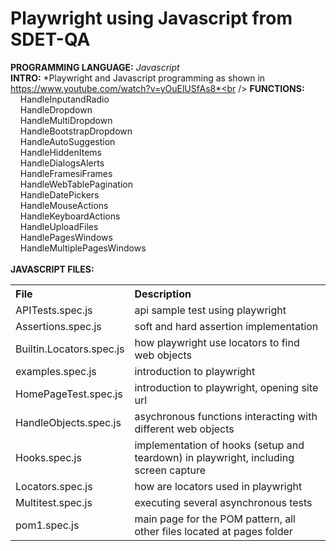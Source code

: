 # Playwright using Javascript from SDET-QA
**PROGRAMMING LANGUAGE:** *Javascript*<br />
**INTRO:** *Playwright and Javascript programming as shown in https://www.youtube.com/watch?v=yOuElUSfAs8*<br /> 
**FUNCTIONS:**<br />
  &nbsp;&nbsp;&nbsp; HandleInputandRadio<br />
  &nbsp;&nbsp;&nbsp; HandleDropdown<br />
  &nbsp;&nbsp;&nbsp; HandleMultiDropdown<br />
  &nbsp;&nbsp;&nbsp; HandleBootstrapDropdown<br />
  &nbsp;&nbsp;&nbsp; HandleAutoSuggestion<br />
  &nbsp;&nbsp;&nbsp; HandleHiddenItems<br />
  &nbsp;&nbsp;&nbsp; HandleDialogsAlerts<br />
  &nbsp;&nbsp;&nbsp; HandleFramesiFrames<br />
  &nbsp;&nbsp;&nbsp; HandleWebTablePagination<br />
  &nbsp;&nbsp;&nbsp; HandleDatePickers<br />
  &nbsp;&nbsp;&nbsp; HandleMouseActions<br />
  &nbsp;&nbsp;&nbsp; HandleKeyboardActions<br />
  &nbsp;&nbsp;&nbsp; HandleUploadFiles<br />
  &nbsp;&nbsp;&nbsp; HandlePagesWindows<br />
  &nbsp;&nbsp;&nbsp; HandleMultiplePagesWindows<br />
<br />
**JAVASCRIPT FILES:**<br />
<table>
  <tr align="left">
    <th>File</th>
    <th>Description</th>
  </tr>
  <tr>
    <td>APITests.spec.js</td>
    <td>api sample test using playwright</td>
  </tr>
  <tr>
    <td>Assertions.spec.js</td>
    <td>soft and hard assertion implementation</td>
  </tr>
  <tr>
    <td>Builtin.Locators.spec.js</td>
    <td>how playwright use locators to find web objects</td>
  </tr>
  <tr>
    <td>examples.spec.js</td>
    <td>introduction to playwright</td>
  </tr>
  <tr>
    <td>HomePageTest.spec.js</td>
    <td>introduction to playwright, opening site url</td>
  </tr>  
  <tr>
    <td>HandleObjects.spec.js</td>
    <td>asychronous functions interacting with different web objects</td>
  </tr>
  <tr>
    <td>Hooks.spec.js</td>
    <td>implementation of hooks (setup and teardown) in playwright, including screen capture</td>
  </tr>
  <tr>
    <td>Locators.spec.js</td>
    <td>how are locators used in playwright</td>
  </tr>
  <tr>
    <td>Multitest.spec.js</td>
    <td>executing several asynchronous tests</td>
  </tr>
  <tr>
    <td>pom1.spec.js</td>
    <td>main page for the POM pattern, all other files located at pages folder</td>
  </tr>  
</table>
